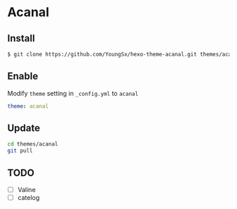 # Acanal

## Install

``` bash
$ git clone https://github.com/YoungSx/hexo-theme-acanal.git themes/acanal
```

## Enable

Modify `theme` setting in `_config.yml` to `acanal`

``` yml
theme: acanal
```

## Update

``` bash
cd themes/acanal
git pull
```

## TODO

- [ ] Valine
- [ ] catelog